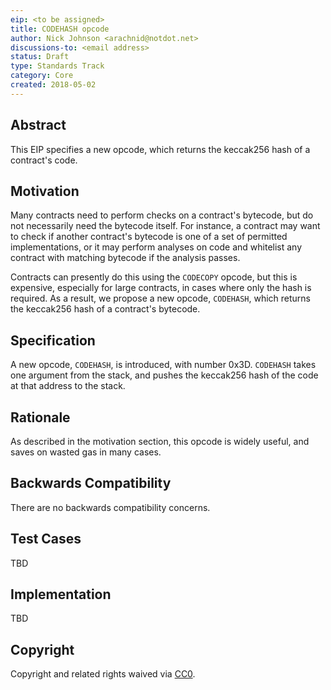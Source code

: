 ```yaml
---
eip: <to be assigned>
title: CODEHASH opcode
author: Nick Johnson <arachnid@notdot.net>
discussions-to: <email address>
status: Draft
type: Standards Track
category: Core
created: 2018-05-02
---
```


## Abstract
This EIP specifies a new opcode, which returns the keccak256 hash of a contract's code.

## Motivation
Many contracts need to perform checks on a contract's bytecode, but do not necessarily need the bytecode itself. For instance, a contract may want to check if another contract's bytecode is one of a set of permitted implementations, or it may perform analyses on code and whitelist any contract with matching bytecode if the analysis passes.

Contracts can presently do this using the `CODECOPY` opcode, but this is expensive, especially for large contracts, in cases where only the hash is required. As a result, we propose a new opcode, `CODEHASH`, which returns the keccak256 hash of a contract's bytecode.

## Specification
A new opcode, `CODEHASH`, is introduced, with number 0x3D. `CODEHASH` takes one argument from the stack, and pushes the keccak256 hash of the code at that address to the stack.

## Rationale
As described in the motivation section, this opcode is widely useful, and saves on wasted gas in many cases.

## Backwards Compatibility
There are no backwards compatibility concerns.

## Test Cases
TBD

## Implementation
TBD

## Copyright
Copyright and related rights waived via [CC0](https://creativecommons.org/publicdomain/zero/1.0/).
